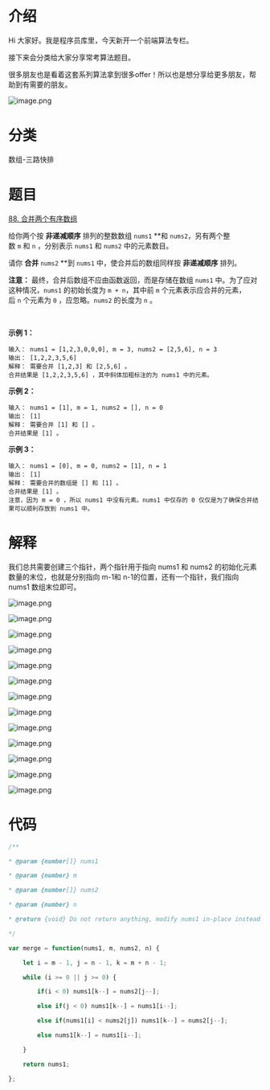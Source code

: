 # 介绍

Hi 大家好。我是程序员库里，今天新开一个前端算法专栏。

  


接下来会分类给大家分享常考算法题目。

  


很多朋友也是看着这套系列算法拿到很多offer！所以也是想分享给更多朋友，帮助到有需要的朋友。

  


![image.png](https://p3-juejin.byteimg.com/tos-cn-i-k3u1fbpfcp/425fa6f66ff5457e9cc9aa24833d08bd~tplv-k3u1fbpfcp-jj-mark:0:0:0:0:q75.image#?w=505&h=300&s=23567&e=png&b=f5f5f5 "image.png")

  


# 分类

数组-三路快排

  


# 题目

[88. 合并两个有序数组](https://leetcode.cn/problems/merge-sorted-array/)

给你两个按 **非递减顺序** 排列的整数数组 `nums1` **和 `nums2`，另有两个整数 `m` 和 `n` ，分别表示 `nums1` 和 `nums2` 中的元素数目。

请你 **合并** `nums2` **到 `nums1` 中，使合并后的数组同样按 **非递减顺序** 排列。

**注意：** 最终，合并后数组不应由函数返回，而是存储在数组 `nums1` 中。为了应对这种情况，`nums1` 的初始长度为 `m + n`，其中前 `m` 个元素表示应合并的元素，后 `n` 个元素为 `0` ，应忽略。`nums2` 的长度为 `n` 。

 

**示例 1：**

```
输入： nums1 = [1,2,3,0,0,0], m = 3, nums2 = [2,5,6], n = 3
输出： [1,2,2,3,5,6]
解释： 需要合并 [1,2,3] 和 [2,5,6] 。
合并结果是 [1,2,2,3,5,6] ，其中斜体加粗标注的为 nums1 中的元素。
```

**示例 2：**

```
输入： nums1 = [1], m = 1, nums2 = [], n = 0
输出： [1]
解释： 需要合并 [1] 和 [] 。
合并结果是 [1] 。
```

**示例 3：**

```
输入： nums1 = [0], m = 0, nums2 = [1], n = 1
输出： [1]
解释： 需要合并的数组是 [] 和 [1] 。
合并结果是 [1] 。
注意，因为 m = 0 ，所以 nums1 中没有元素。nums1 中仅存的 0 仅仅是为了确保合并结果可以顺利存放到 nums1 中。
```

# 解释

我们总共需要创建三个指针，两个指针用于指向 nums1 和 nums2 的初始化元素数量的末位，也就是分别指向 m-1和 n-1的位置，还有一个指针，我们指向 nums1 数组末位即可。

  



![image.png](https://p3-juejin.byteimg.com/tos-cn-i-k3u1fbpfcp/6488e363fac14326a8e4ac21115c3ccb~tplv-k3u1fbpfcp-jj-mark:0:0:0:0:q75.image#?w=760&h=440&s=88177&e=png&b=fefefe)

  




![image.png](https://p3-juejin.byteimg.com/tos-cn-i-k3u1fbpfcp/1763f3f37044453db54a6aff79dc5062~tplv-k3u1fbpfcp-jj-mark:0:0:0:0:q75.image#?w=760&h=440&s=102565&e=png&b=fefefe)

  




![image.png](https://p3-juejin.byteimg.com/tos-cn-i-k3u1fbpfcp/ac904c4d3c9f453683b372ee5f0e1947~tplv-k3u1fbpfcp-jj-mark:0:0:0:0:q75.image#?w=760&h=440&s=74208&e=png&b=fefefe)

  




![image.png](https://p3-juejin.byteimg.com/tos-cn-i-k3u1fbpfcp/8d27edce53454ac3b5c146e303dc161b~tplv-k3u1fbpfcp-jj-mark:0:0:0:0:q75.image#?w=760&h=440&s=102716&e=png&b=fefefe)

  




![image.png](https://p3-juejin.byteimg.com/tos-cn-i-k3u1fbpfcp/dc5d0424d1c14eb785482204e11c91d8~tplv-k3u1fbpfcp-jj-mark:0:0:0:0:q75.image#?w=760&h=440&s=74506&e=png&b=fefefe)

  




![image.png](https://p3-juejin.byteimg.com/tos-cn-i-k3u1fbpfcp/9ccde86a03f6442a880f6ada2a3aa90f~tplv-k3u1fbpfcp-jj-mark:0:0:0:0:q75.image#?w=760&h=440&s=102969&e=png&b=fefefe)

  



![image.png](https://p3-juejin.byteimg.com/tos-cn-i-k3u1fbpfcp/e0b26c7a433342eeaebbbaf5c9b4bad2~tplv-k3u1fbpfcp-jj-mark:0:0:0:0:q75.image#?w=760&h=440&s=74651&e=png&b=fefefe)

  




![image.png](https://p3-juejin.byteimg.com/tos-cn-i-k3u1fbpfcp/d738ed9f35834f0e9b22fdd12a1a9d34~tplv-k3u1fbpfcp-jj-mark:0:0:0:0:q75.image#?w=760&h=440&s=103403&e=png&b=fefefe)

  




![image.png](https://p3-juejin.byteimg.com/tos-cn-i-k3u1fbpfcp/9d38bea026c34ec9be92e8fd314ba09f~tplv-k3u1fbpfcp-jj-mark:0:0:0:0:q75.image#?w=760&h=440&s=74454&e=png&b=fefefe)

  




![image.png](https://p3-juejin.byteimg.com/tos-cn-i-k3u1fbpfcp/0b24a65aac8c452e902f966a82d00cf8~tplv-k3u1fbpfcp-jj-mark:0:0:0:0:q75.image#?w=760&h=440&s=102904&e=png&b=fefefe)

  



![image.png](https://p3-juejin.byteimg.com/tos-cn-i-k3u1fbpfcp/3cd40432af704aa1bf536a19e33bbb4e~tplv-k3u1fbpfcp-jj-mark:0:0:0:0:q75.image#?w=760&h=440&s=106337&e=png&b=fdfdfd)

  




![image.png](https://p3-juejin.byteimg.com/tos-cn-i-k3u1fbpfcp/deb6df5a63564b848ed6d69a226a0c04~tplv-k3u1fbpfcp-jj-mark:0:0:0:0:q75.image#?w=760&h=440&s=74113&e=png&b=fdfdfd)

  




![image.png](https://p3-juejin.byteimg.com/tos-cn-i-k3u1fbpfcp/3ba99ec1f9574bcd894bb331ae718105~tplv-k3u1fbpfcp-jj-mark:0:0:0:0:q75.image#?w=760&h=440&s=95834&e=png&b=fefefe)

# 代码

```js
/**

* @param {number[]} nums1

* @param {number} m

* @param {number[]} nums2

* @param {number} n

* @return {void} Do not return anything, modify nums1 in-place instead.

*/

var merge = function(nums1, m, nums2, n) {

    let i = m - 1, j = n - 1, k = m + n - 1;

    while (i >= 0 || j >= 0) {

        if(i < 0) nums1[k--] = nums2[j--];

        else if(j < 0) nums1[k--] = nums1[i--];

        else if(nums1[i] < nums2[j]) nums1[k--] = nums2[j--];

        else nums1[k--] = nums1[i--];

    }

    return nums1;

};

```
